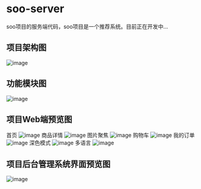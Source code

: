 # soo-server
soo项目的服务端代码，soo项目是一个推荐系统。目前正在开发中...
## 项目架构图
![image](https://user-images.githubusercontent.com/51166261/163838200-f90e39a0-5a38-4819-bbdc-e55e8cf21dfd.png)
## 功能模块图
![image](https://user-images.githubusercontent.com/51166261/163837994-38dc7d3a-1eb7-4277-beb5-ad9675fc2f20.png)
## 项目Web端预览图
首页
![image](https://user-images.githubusercontent.com/51166261/163823742-1cdac83a-2a53-4793-a537-2bf3b23285f7.png)
商品详情
![image](https://user-images.githubusercontent.com/51166261/163837684-c9ee8808-a19c-458f-b3b2-265130240da2.png)
图片聚焦
![image](https://user-images.githubusercontent.com/51166261/163837822-e6a22b1a-7ed2-4788-974d-19fac1720efc.png)
购物车
![image](https://user-images.githubusercontent.com/51166261/163099089-39e957b7-c511-4762-b5f0-81d07988e66c.png)
我的订单
![image](https://user-images.githubusercontent.com/51166261/163825685-324ac969-6420-4e0a-9c5c-48859084ee7a.png)
深色模式
![image](https://user-images.githubusercontent.com/51166261/163823803-7b84857e-89c1-464d-a5cb-a887b60f7ee1.png)
多语言
![image](https://user-images.githubusercontent.com/51166261/163825486-74874a93-ce1c-434a-8bed-ce74f4b16aa7.png)
## 项目后台管理系统界面预览图
![image](https://user-images.githubusercontent.com/51166261/164269360-f482ea25-6d23-42e1-89d0-2cea79c75646.png)
